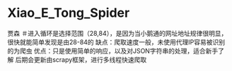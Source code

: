 # Xiao_E_Tong_Spider
贾森
＃进入循环是选择范围（28,84），是因为当小鹅通的网址地址规律很明显，很快就能简单发现是由28-84的
缺点：爬取速度一般，未使用代理IP容易被识别的为爬虫
优点：只是使用简单的响应，以及对JSON字符串的处理，适合新手了解
后期会更新由scrapy框架，进行多线程快速爬取

